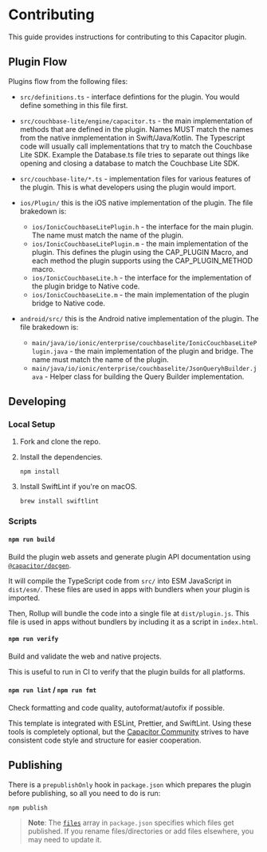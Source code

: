 # Contributing

This guide provides instructions for contributing to this Capacitor plugin.

## Plugin Flow

Plugins flow from the following files:

- `src/definitions.ts` - interface defintions for the plugin.   You would define something in this file first.

- `src/couchbase-lite/engine/capacitor.ts` - the main implementation of methods that are defined in the plugin.  Names MUST match the names from the native inmplementation in Swift/Java/Kotlin.  The Typescript code will usually call implementations that try to match the Couchbase Lite SDK.  Example the Database.ts file tries to separate out things like opening and closing a database to match the Couchbase Lite SDK.  
- `src/couchbase-lite/*.ts` - implementation files for various features of the plugin.  This is what developers using the plugin would import.
- `ios/Plugin/` this is the iOS native implementation of the plugin.  The file brakedown is:
    - `ios/IonicCouchbaseLitePlugin.h` - the interface for the main plugin.  The name must match the name of the plugin.
    - `ios/IonicCouchbaseLitePlugin.m` - the main implementation of the plugin. This defines the plugin using the CAP_PLUGIN Macro, and
    each method the plugin supports using the CAP_PLUGIN_METHOD macro. 
    - `ios/IonicCouchbaseLite.h` - the interface for the  implementation of the plugin bridge to Native code.
    - `ios/IonicCouchbaseLite.m` - the main implementation of the plugin bridge to Native code.  
- `android/src/` this is the Android native implementation of the plugin.  The file brakedown is:
    - `main/java/io/ionic/enterprise/couchbaselite/IonicCouchbaseLitePlugin.java` - the main implementation of the plugin and bridge.  The name must match the name of the plugin.
    - ``main/java/io/ionic/enterprise/couchbaselite/JsonQueryhBuilder.java`` - Helper class for building the Query Builder implementation.  
## Developing

### Local Setup

1. Fork and clone the repo.
1. Install the dependencies.

    ```shell
    npm install
    ```

1. Install SwiftLint if you're on macOS.

    ```shell
    brew install swiftlint
    ```

### Scripts

#### `npm run build`

Build the plugin web assets and generate plugin API documentation using [`@capacitor/docgen`](https://github.com/ionic-team/capacitor-docgen).

It will compile the TypeScript code from `src/` into ESM JavaScript in `dist/esm/`. These files are used in apps with bundlers when your plugin is imported.

Then, Rollup will bundle the code into a single file at `dist/plugin.js`. This file is used in apps without bundlers by including it as a script in `index.html`.

#### `npm run verify`

Build and validate the web and native projects.

This is useful to run in CI to verify that the plugin builds for all platforms.

#### `npm run lint` / `npm run fmt`

Check formatting and code quality, autoformat/autofix if possible.

This template is integrated with ESLint, Prettier, and SwiftLint. Using these tools is completely optional, but the [Capacitor Community](https://github.com/capacitor-community/) strives to have consistent code style and structure for easier cooperation.

## Publishing

There is a `prepublishOnly` hook in `package.json` which prepares the plugin before publishing, so all you need to do is run:

```shell
npm publish
```

> **Note**: The [`files`](https://docs.npmjs.com/cli/v7/configuring-npm/package-json#files) array in `package.json` specifies which files get published. If you rename files/directories or add files elsewhere, you may need to update it.
